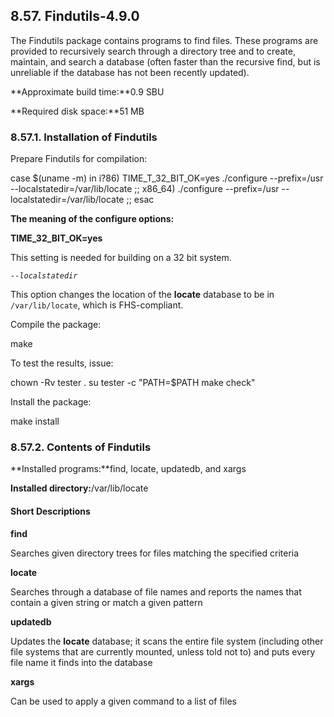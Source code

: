 ## 8.57. Findutils-4.9.0

The Findutils package contains programs to find files. These programs are provided to recursively search through a directory tree and to create, maintain, and search a database (often faster than the recursive find, but is unreliable if the database has not been recently updated).

**Approximate build time:**0.9 SBU

**Required disk space:**51 MB

### 8.57.1. Installation of Findutils

Prepare Findutils for compilation:

case $(uname -m) in
    i?86)   TIME_T_32_BIT_OK=yes ./configure --prefix=/usr --localstatedir=/var/lib/locate ;;
    x86_64) ./configure --prefix=/usr --localstatedir=/var/lib/locate ;;
esac

**The meaning of the configure options:**

**TIME_32_BIT_OK=yes**

This setting is needed for building on a 32 bit system.

_`--localstatedir`_

This option changes the location of the **locate** database to be in `/var/lib/locate`, which is FHS-compliant.

Compile the package:

make

To test the results, issue:

chown -Rv tester .
su tester -c "PATH=$PATH make check"

Install the package:

make install

### 8.57.2. Contents of Findutils

**Installed programs:**find, locate, updatedb, and xargs

**Installed directory:**/var/lib/locate

#### Short Descriptions

**find**

Searches given directory trees for files matching the specified criteria

**locate**

Searches through a database of file names and reports the names that contain a given string or match a given pattern

**updatedb**

Updates the **locate** database; it scans the entire file system (including other file systems that are currently mounted, unless told not to) and puts every file name it finds into the database

**xargs**

Can be used to apply a given command to a list of files